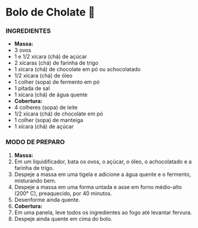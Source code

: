 # Bolo de Cholate :chocolate_bar:

### INGREDIENTES

- **Massa:**
- 3 ovos
- 1 e 1/2 xícara (chá) de açúcar
- 2 xícaras (chá) de farinha de trigo
- 1 xícara (chá) de chocolate em pó ou achocolatado
- 1/2 xícara (chá) de óleo
- 1 colher (sopa) de fermento em pó
- 1 pitada de sal
- 1 xícara (chá) de água quente
- **Cobertura:**
- 4 colheres (sopa) de leite
- 1/2 xícara (chá) de chocolate em pó
- 1 colher (sopa) de manteiga
- 1 xícara (chá) de açúcar

### MODO DE PREPARO

1. **Massa:**
2. Em um liquidificador, bata os ovos, o açúcar, o óleo, o achocolatado e a farinha de trigo.
3. Despeje a massa em uma tigela e adicione a água quente e o fermento, misturando bem.
4. Despeje a massa em uma forma untada e asse em forno médio-alto (200° C), preaquecido, por 40 minutos.
5. Desenforme ainda quente.
6. **Cobertura:**
7. Em uma panela, leve todos os ingredientes ao fogo até levantar fervura.
8. Despeje ainda quente em cima do bolo.



